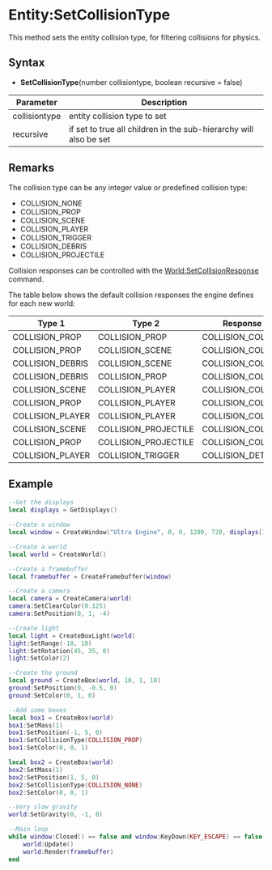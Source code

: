 # Entity:SetCollisionType

This method sets the entity collision type, for filtering collisions for physics.

## Syntax

- **SetCollisionType**(number collisiontype, boolean recursive = false)

| Parameter | Description |
|---|---|
| collisiontype | entity collision type to set |
| recursive | if set to true all children in the sub-hierarchy will also be set |

## Remarks

The collision type can be any integer value or predefined collision type:
- COLLISION_NONE
- COLLISION_PROP
- COLLISION_SCENE
- COLLISION_PLAYER
- COLLISION_TRIGGER
- COLLISION_DEBRIS
- COLLISION_PROJECTILE

Collision responses can be controlled with the [World:SetCollisionResponse](World_SetCollisionResponse.md) command.

The table below shows the default collision responses the engine defines for each new world:

| Type 1 | Type 2 | Response |
|---|---|---|
| COLLISION_PROP | COLLISION_PROP | COLLISION_COLLIDE |
| COLLISION_PROP | COLLISION_SCENE | COLLISION_COLLIDE |
| COLLISION_DEBRIS | COLLISION_SCENE | COLLISION_COLLIDE |
| COLLISION_DEBRIS | COLLISION_PROP | COLLISION_COLLIDE |
| COLLISION_SCENE | COLLISION_PLAYER | COLLISION_COLLIDE |
| COLLISION_PROP | COLLISION_PLAYER | COLLISION_COLLIDE |
| COLLISION_PLAYER | COLLISION_PLAYER | COLLISION_COLLIDE |
| COLLISION_SCENE | COLLISION_PROJECTILE | COLLISION_COLLIDE |
| COLLISION_PROP | COLLISION_PROJECTILE | COLLISION_COLLIDE |
| COLLISION_PLAYER | COLLISION_TRIGGER | COLLISION_DETECT |

## Example

```lua
--Get the displays
local displays = GetDisplays()

--Create a window
local window = CreateWindow("Ultra Engine", 0, 0, 1280, 720, displays[1], WINDOW_CENTER + WINDOW_TITLEBAR)

--Create a world
local world = CreateWorld()

--Create a framebuffer
local framebuffer = CreateFramebuffer(window)

--Create a camera    
local camera = CreateCamera(world)
camera:SetClearColor(0.125)
camera:SetPosition(0, 1, -4)

--Create light
local light = CreateBoxLight(world)
light:SetRange(-10, 10)
light:SetRotation(45, 35, 0)
light:SetColor(2)

--Create the ground
local ground = CreateBox(world, 10, 1, 10)
ground:SetPosition(0, -0.5, 0)
ground:SetColor(0, 1, 0)

--Add some boxes
local box1 = CreateBox(world)
box1:SetMass(1)
box1:SetPosition(-1, 5, 0)
box1:SetCollisionType(COLLISION_PROP)
box1:SetColor(0, 0, 1)

local box2 = CreateBox(world)
box2:SetMass(1)
box2:SetPosition(1, 5, 0)
box2:SetCollisionType(COLLISION_NONE)
box2:SetColor(0, 0, 1)

--Very slow gravity
world:SetGravity(0, -1, 0)

--Main loop
while window:Closed() == false and window:KeyDown(KEY_ESCAPE) == false do
    world:Update()
    world:Render(framebuffer)
end
```
